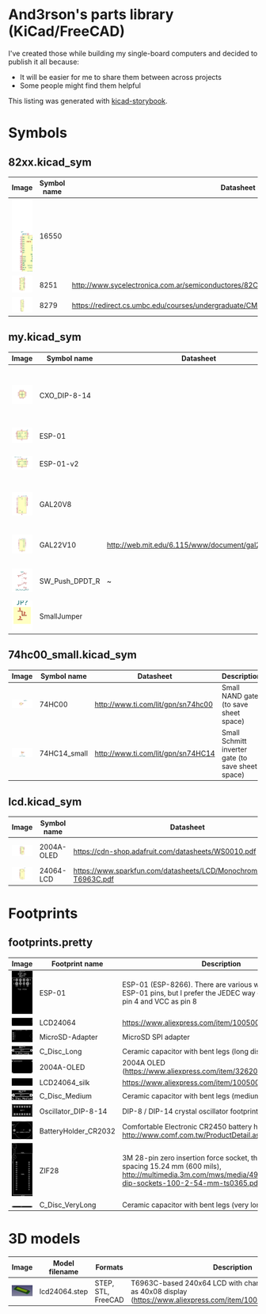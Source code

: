 # And3rson's parts library (KiCad/FreeCAD)

I've created those while building my single-board computers and decided to publish it all because:

- It will be easier for me to share them between across projects
- Some people might find them helpful

This listing was generated with [kicad-storybook](https://github.com/and3rson/kicad-storybook).

# Symbols

## 82xx.kicad_sym

| Image | Symbol name | Datasheet | Description |
| --- | --- | --- | --- |
![16550](images/82xx.kicad_sym/16550.png) | 16550 |  | None
![8251](images/82xx.kicad_sym/8251.png) | 8251 | http://www.sycelectronica.com.ar/semiconductores/82C51.pdf | None
![8279](images/82xx.kicad_sym/8279.png) | 8279 | https://redirect.cs.umbc.edu/courses/undergraduate/CMPE310/Fall06/cpatel2/data_sheets/8279.pdf | None

## my.kicad_sym

| Image | Symbol name | Datasheet | Description |
| --- | --- | --- | --- |
![CXO_DIP-8-14](images/my.kicad_sym/cxo_dip-8-14.png) | CXO_DIP-8-14 |  | Combined symbol for using both DIP-8 and DIP-14 crystal oscillators interchangeably
![ESP-01](images/my.kicad_sym/esp-01.png) | ESP-01 |  | ESP-8266 (ESP-01)
![ESP-01-v2](images/my.kicad_sym/esp-01-v2.png) | ESP-01-v2 |  | ESP-8266 (ESP-01), alternative symbol
![GAL20V8](images/my.kicad_sym/gal20v8.png) | GAL20V8 |  | Programmable Logic Array, DIP-20, compatible with ATF20V8
![GAL22V10](images/my.kicad_sym/gal22v10.png) | GAL22V10 | http://web.mit.edu/6.115/www/document/gal22v10.pdf | Programmable Logic Array, compatible with ATF22V10
![SW_Push_DPDT_R](images/my.kicad_sym/sw_push_dpdt_r.png) | SW_Push_DPDT_R | ~ | Momentary Switch, dual pole double throw
![SmallJumper](images/my.kicad_sym/smalljumper.png) | SmallJumper |  | None

## 74hc00_small.kicad_sym

| Image | Symbol name | Datasheet | Description |
| --- | --- | --- | --- |
![74HC00](images/74hc00_small.kicad_sym/74hc00_1.png) | 74HC00 | http://www.ti.com/lit/gpn/sn74hc00 | Small NAND gate (to save sheet space)
![74HC14_small](images/74hc00_small.kicad_sym/74hc14_small_1.png) | 74HC14_small | http://www.ti.com/lit/gpn/sn74HC14 | Small Schmitt inverter gate (to save sheet space)

## lcd.kicad_sym

| Image | Symbol name | Datasheet | Description |
| --- | --- | --- | --- |
![2004A-OLED](images/lcd.kicad_sym/2004a-oled.png) | 2004A-OLED | https://cdn-shop.adafruit.com/datasheets/WS0010.pdf | HD44780-compatible OLED 20x04 OLED character display (https://www.aliexpress.com/item/32620002089.html, <https://www.telerex-europe.com/content/files/pdfs/productPdfs/WS/OLED/WEH002004AWPP5N00000.pdf)
![24064-LCD](images/lcd.kicad_sym/24064-lcd.png) | 24064-LCD | https://www.sparkfun.com/datasheets/LCD/Monochrome/Datasheet-T6963C.pdf | None

# Footprints

## footprints.pretty

| Image | Footprint name | Description |
| --- | --- | --- |
![ESP-01](images/footprints.pretty/ESP-01.png) | ESP-01 | ESP-01 (ESP-8266). There are various ways to number ESP-01 pins, but I prefer the JEDEC way of treating GND as pin 4 and VCC as pin 8
![LCD24064](images/footprints.pretty/LCD24064.png) | LCD24064 | https://www.aliexpress.com/item/1005003750084723.html
![MicroSD-Adapter](images/footprints.pretty/MicroSD-Adapter.png) | MicroSD-Adapter | MicroSD SPI adapter
![C_Disc_Long](images/footprints.pretty/C_Disc_Long.png) | C_Disc_Long | Ceramic capacitor with bent legs (long distance)
![2004A-OLED](images/footprints.pretty/2004A-OLED.png) | 2004A-OLED | 2004A OLED (https://www.aliexpress.com/item/32620002089.html)
![LCD24064_silk](images/footprints.pretty/LCD24064_silk.png) | LCD24064_silk | https://www.aliexpress.com/item/1005003750084723.html
![C_Disc_Medium](images/footprints.pretty/C_Disc_Medium.png) | C_Disc_Medium | Ceramic capacitor with bent legs (medium distance)
![Oscillator_DIP-8-14](images/footprints.pretty/Oscillator_DIP-8-14.png) | Oscillator_DIP-8-14 | DIP-8 / DIP-14 crystal oscillator footprint
![BatteryHolder_CR2032](images/footprints.pretty/BatteryHolder_CR2032.png) | BatteryHolder_CR2032 | Comfortable Electronic CR2450 battery holder, http://www.comf.com.tw/ProductDetail.asp?no=148
![ZIF28](images/footprints.pretty/ZIF28.png) | ZIF28 | 3M 28-pin zero insertion force socket, through-hole, row spacing 15.24 mm (600 mils), http://multimedia.3m.com/mws/media/494546O/3mtm-dip-sockets-100-2-54-mm-ts0365.pdf
![C_Disc_VeryLong](images/footprints.pretty/C_Disc_VeryLong.png) | C_Disc_VeryLong | Ceramic capacitor with bent legs (very long distance!)

# 3D models

| Image | Model filename | Formats | Description |
| --- | --- | --- | --- |
| ![](./images/3dmodels/lcd24064.jpg) | lcd24064.step | STEP, STL, FreeCAD | T6963C-based 240x64 LCD with character mode - I use it as 40x08 display (<https://www.aliexpress.com/item/1005003750084723.html>) |

